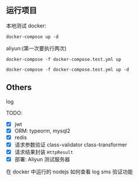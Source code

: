 
## 运行项目

本地测试 docker:

```
docker-compose up -d
```


aliyun:(第一次要执行两次)

```
docker-compose -f docker-compose.test.yml up

docker-compose -f docker-compose.test.yml up -d
```

## Others


log

TODO:

- [x] jwt
- [x] ORM: typeorm, mysql2
- [x] redis
- [x] 请求参数验证 class-validator class-transformer
- [x] 请求结果封装 `HttpResult`
- [x] 部署: Aliyun 测试服务器 

在 docker 中运行的 nodejs 如何查看 log
sms 验证功能
